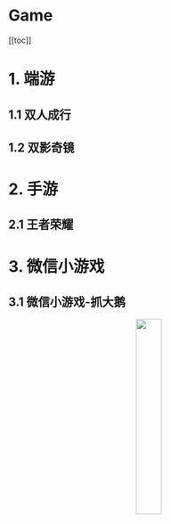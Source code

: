 # Game
[[toc]]

# 1. 端游

## 1.1 双人成行

## 1.2 双影奇镜

# 2. 手游

## 2.1 王者荣耀

# 3. 微信小游戏

## 3.1 微信小游戏-抓大鹅 
<p align="center"> <img src="https://ameng000.oss-cn-chengdu.aliyuncs.com/vitepress-blog/IMG_3831.PNG"  width="30%" /> </p>
